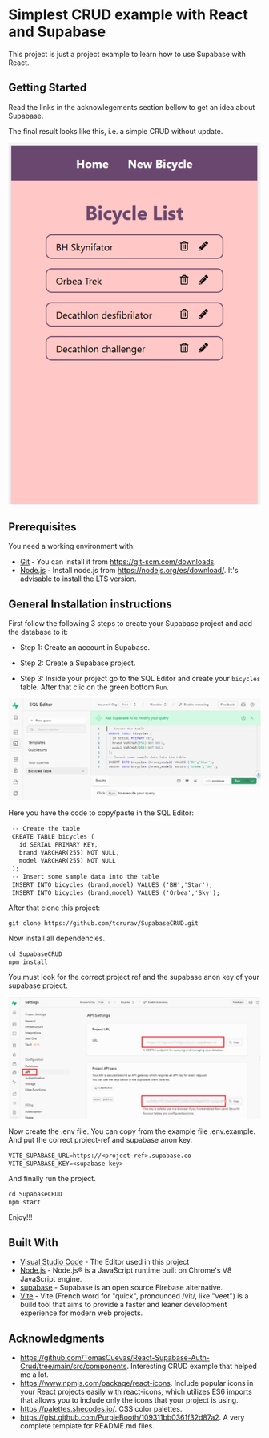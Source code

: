 # Simplest CRUD example with React and Supabase

This project is just a project example to learn how to use Supabase with React.

## Getting Started

Read the links in the acknowlegements section bellow to get an idea about Supabase.

The final result looks like this, i.e. a simple CRUD without update.

![Screenshot](/screenshots/screenshot-02.png)

## Prerequisites

You need a working environment with:
* [Git](https://git-scm.com) - You can install it from https://git-scm.com/downloads.
* [Node.js](https://nodejs.org) - Install node.js from https://nodejs.org/es/download/. It's advisable to install the LTS version.

## General Installation instructions

First follow the following 3 steps to create your Supabase project and add the database to it:

* Step 1: Create an account in Supabase.

* Step 2: Create a Supabase project.

* Step 3: Inside your project go to the SQL Editor and create your ```bicycles``` table. After that clic on the green bottom ```Run```.

![Screenshot](/screenshots/screenshot-01.png)

Here you have the code to copy/paste in the SQL Editor:

````
 -- Create the table
 CREATE TABLE bicycles (
   id SERIAL PRIMARY KEY,
   brand VARCHAR(255) NOT NULL,
   model VARCHAR(255) NOT NULL
 );
 -- Insert some sample data into the table
 INSERT INTO bicycles (brand,model) VALUES ('BH','Star');
 INSERT INTO bicycles (brand,model) VALUES ('Orbea','Sky');
 ````

After that clone this project:

```
git clone https://github.com/tcrurav/SupabaseCRUD.git
```

Now install all dependencies.

```
cd SupabaseCRUD
npm install
```

You must look for the correct project ref and the supabase anon key of your supabase project.

![Screenshot](/screenshots/screenshot-03.png)

Now create the .env file. You can copy from the example file .env.example. And put the correct project-ref and supabase anon key. 

```
VITE_SUPABASE_URL=https://<project-ref>.supabase.co
VITE_SUPABASE_KEY=<supabase-key>
```

And finally run the project.

```
cd SupabaseCRUD
npm start
```

Enjoy!!!


## Built With

* [Visual Studio Code](https://code.visualstudio.com/) - The Editor used in this project
* [Node.js](https://nodejs.org/) - Node.js® is a JavaScript runtime built on Chrome's V8 JavaScript engine.
* [supabase](https://supabase.com/) - Supabase is an open source Firebase alternative.
* [Vite](https://vitejs.dev/) - Vite (French word for "quick", pronounced /vit/, like "veet") is a build tool that aims to provide a faster and leaner development experience for modern web projects.

## Acknowledgments

* https://github.com/TomasCuevas/React-Supabase-Auth-Crud/tree/main/src/components. Interesting CRUD example that helped me a lot.
* https://www.npmjs.com/package/react-icons. Include popular icons in your React projects easily with react-icons, which utilizes ES6 imports that allows you to include only the icons that your project is using.
* https://palettes.shecodes.io/. CSS color palettes.
* https://gist.github.com/PurpleBooth/109311bb0361f32d87a2. A very complete template for README.md files.
